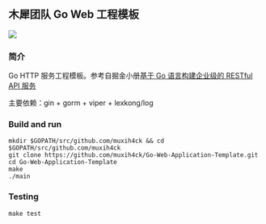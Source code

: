 ## 木犀团队 Go Web 工程模板

![](https://travis-ci.org/muxih4ck/Go-Web-Application-Template.svg?branch=master)

### 简介

Go HTTP 服务工程模板。参考自掘金小册[基于 Go 语言构建企业级的 RESTful API 服务](https://juejin.im/book/5b0778756fb9a07aa632301e)

主要依赖：gin + gorm + viper + lexkong/log

### Build and run

```
mkdir $GOPATH/src/github.com/muxih4ck && cd $GOPATH/src/github.com/muxih4ck
git clone https://github.com/muxih4ck/Go-Web-Application-Template.git
cd Go-Web-Application-Template
make
./main
```

### Testing

```
make test
```

